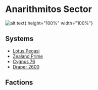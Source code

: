 # Anarithmitos Sector

![alt text](anarithmitos-sector.png){:height="100%" width="100%"}

## Systems

- [Lotus Pegasi](lotus-pegasi)
- [Zealand Prime](zealand-prime)
- [Cygnus 76](cygnus-76)
- [Draper 2600](draper-2600)

## Factions